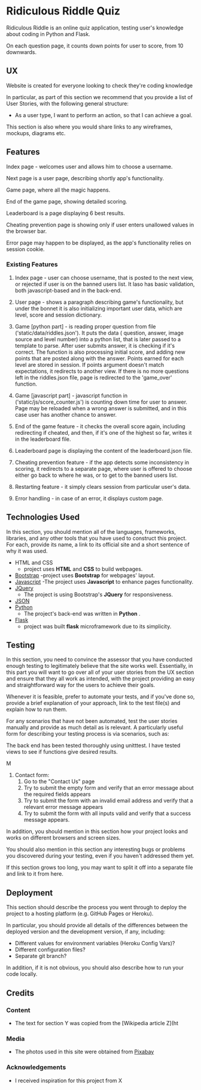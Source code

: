 
# Ridiculous Riddle Quiz


Ridiculous Riddle is an online quiz application, testing user's knowledge about coding in Python and Flask.

On each question page, it counts down points for user to score, from 10 downwards.
 
## UX
 
Website is created for everyone looking to check they're coding knowledge

In particular, as part of this section we recommend that you provide a list of User Stories, with the following general structure:
- As a user type, I want to perform an action, so that I can achieve a goal.

This section is also where you would share links to any wireframes, mockups, diagrams etc.

## Features

Index page - welcomes user and allows him to choose a username.

Next page is a user page, describing shortly app's functionality.

Game page, where all the magic happens.

End of the game page, showing detailed scoring.

Leaderboard is a page displaying 6 best results.

Cheating prevention page is showing only if user enters unallowed values in the browser bar.

Error page may happen to be displayed, as the app's functionality relies on session cookie.
 
### Existing Features


1. Index page - user can choose username, that is posted to the next view, or rejected if user is on the banned users list. It laso has basic validation, both javascript-based and in the back-end.

2. User page - shows a paragraph describing game's functionality, but under the bonnet it is also initializing important user data, which are level, score and session dictionary.

3. Game [python part] - is reading proper question from file ('static/data/riddles.json'). It puts the data ( question, answer, image source and level number) into a python list, that is later passed to a template to parse.
After user submits answer, it is checking if it's correct.
The function is also processing initial score, and adding new points that are posted along with the answer. Points earned for each level are stored in session. If points argument doesn't match expectations, it redirects to another view.
If there is no more questions left in the riddles.json file, page is redirected to the 'game_over' function.

4. Game [javascript part] - javascript function in ('static/js/score_counter.js') is counting down time for user to answer. Page may be reloaded when a wrong answer is submitted, and in this case user has another chance to answer.

5. End of the game feature - it checks the overall score again, including redirecting if cheated, and then, if it's one of the highest so far, writes it in the leaderboard file.

6. Leaderboard page is displaying the content of the leaderboard.json file.

7. Cheating prevention feature - if the app detects some inconsistency in scoring, it redirects to a separate page, where user is offered to choose either go back to where he was, or to get to the banned users list.

8. Restarting feature - it simply clears session from particular user's data. 

9. Error handling - in case of an error, it displays custom page. 


## Technologies Used

In this section, you should mention all of the languages, frameworks, libraries, and any other tools that you have used to construct this project. For each, provide its name, a link to its official site and a short sentence of why it was used.

- HTML and CSS
    - project uses **HTML** and **CSS** to build webpages.
-  [Bootstrap](https://getbootstrap.com/)
    -project uses **Bootstrap** for webpages' layout.
- [Javascript](https://www.javascript.com/) 
    -The project uses **Javascript** to enhance pages functionality.
- [JQuery](https://jquery.com)
    - The project is using Bootstrap's **JQuery** for responsiveness.
- [JSON](https://www.json.org/)
- [Python](https://www.python.org/)
    - The project's back-end was written in **Python** .
- [Flask](http://flask.pocoo.org/)
    - project was built **flask** microframework due to its simplicity.



## Testing

In this section, you need to convince the assessor that you have conducted enough testing to legitimately believe that the site works well. Essentially, in this part you will want to go over all of your user stories from the UX section and ensure that they all work as intended, with the project providing an easy and straightforward way for the users to achieve their goals.

Whenever it is feasible, prefer to automate your tests, and if you've done so, provide a brief explanation of your approach, link to the test file(s) and explain how to run them.

For any scenarios that have not been automated, test the user stories manually and provide as much detail as is relevant. A particularly useful form for describing your testing process is via scenarios, such as:

The back end has been tested thoroughly using unitttest. I have tested views to see if functions give desired results.

M

1. Contact form:
    1. Go to the "Contact Us" page
    2. Try to submit the empty form and verify that an error message about the required fields appears
    3. Try to submit the form with an invalid email address and verify that a relevant error message appears
    4. Try to submit the form with all inputs valid and verify that a success message appears.

In addition, you should mention in this section how your project looks and works on different browsers and screen sizes.

You should also mention in this section any interesting bugs or problems you discovered during your testing, even if you haven't addressed them yet.

If this section grows too long, you may want to split it off into a separate file and link to it from here.

## Deployment

This section should describe the process you went through to deploy the project to a hosting platform (e.g. GitHub Pages or Heroku).

In particular, you should provide all details of the differences between the deployed version and the development version, if any, including:
- Different values for environment variables (Heroku Config Vars)?
- Different configuration files?
- Separate git branch?

In addition, if it is not obvious, you should also describe how to run your code locally.


## Credits

### Content
- The text for section Y was copied from the [Wikipedia article Z](ht

### Media
- The photos used in this site were obtained from [Pixabay](https://pixabay.com/)

### Acknowledgements

- I received inspiration for this project from X